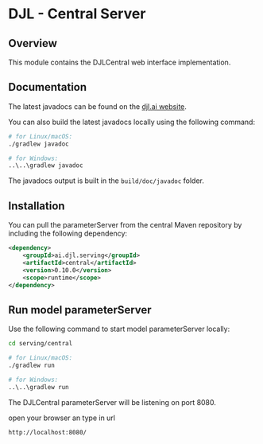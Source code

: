 # DJL - Central Server

## Overview

This module contains the DJLCentral web interface implementation.

## Documentation

The latest javadocs can be found on the [djl.ai website](https://javadoc.io/doc/ai.djl/serving/central/latest/index.html).

You can also build the latest javadocs locally using the following command:

```sh
# for Linux/macOS:
./gradlew javadoc

# for Windows:
..\..\gradlew javadoc
```
The javadocs output is built in the `build/doc/javadoc` folder.


## Installation
You can pull the parameterServer from the central Maven repository by including the following dependency:

```xml
<dependency>
    <groupId>ai.djl.serving</groupId>
    <artifactId>central</artifactId>
    <version>0.10.0</version>
    <scope>runtime</scope>
</dependency>
```

## Run model parameterServer

Use the following command to start model parameterServer locally:

```sh
cd serving/central

# for Linux/macOS:
./gradlew run

# for Windows:
..\..\gradlew run
```

The DJLCentral parameterServer will be listening on port 8080.

open your browser an type in url 

```ssh
http://localhost:8080/
```
